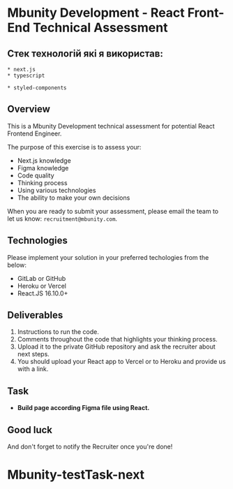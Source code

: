 # Mbunity Development - React Front-End Technical Assessment

## Стек технологій які я використав:

    * next.js
    * typescript

    * styled-components

## Overview

This is a Mbunity Development technical assessment for potential React Frontend Engineer.

The purpose of this exercise is to assess your:

- Next.js knowledge
- Figma knowledge
- Code quality
- Thinking process
- Using various technologies
- The ability to make your own decisions

When you are ready to submit your assessment, please email the team to let us know: `recruitment@mbunity.com`.

## Technologies

Please implement your solution in your preferred techologies from the below:

- GitLab or GitHub
- Heroku or Vercel
- React.JS 16.10.0+

## Deliverables

1. Instructions to run the code.
2. Comments throughout the code that highlights your thinking process.
3. Upload it to the private GitHub repository and ask the recruiter about next steps.
4. You should upload your React app to Vercel or to Heroku and provide us with a link.

## Task

- **Build page according Figma file using React.**

## Good luck

And don't forget to notify the Recruiter once you're done!

# Mbunity-testTask-next
